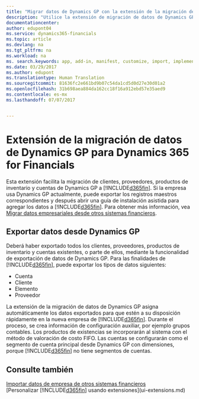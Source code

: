 ```yaml
---
title: "Migrar datos de Dynamics GP con la extensión de la migración de datos | Documentos de Microsoft"
description: "Utilice la extensión de migración de datos de Dynamics GP para migrar clientes, proveedores, productos de inventario y cuentas desde Dynamics GP a Dynamics 365 for Financials."
documentationcenter: 
author: edupont04
ms.service: dynamics365-financials
ms.topic: article
ms.devlang: na
ms.tgt_pltfrm: na
ms.workload: na
ms. search.keywords: app, add-in, manifest, customize, import, implement
ms.date: 03/29/2017
ms.author: edupont
ms.translationtype: Human Translation
ms.sourcegitcommit: 81636fc2e661bd9b07c54da1cd5d0d27e30d01a2
ms.openlocfilehash: 31b698aea884da162cc18f16a912ebd57e35aed9
ms.contentlocale: es-mx
ms.lasthandoff: 07/07/2017


---
```

# <a name="the-dynamics-gp-data-migration-extension-for-dynamics-365-for-financials"></a>Extensión de la migración de datos de Dynamics GP para Dynamics 365 for Financials
Esta extensión facilita la migración de clientes, proveedores, productos de inventario y cuentas de Dynamics GP a [!INCLUDE[d365fin](includes/d365fin_md.md)]. Si la empresa usa Dynamics GP actualmente, puede exportar los registros maestros correspondientes y después abrir una guía de instalación asistida para agregar los datos a [!INCLUDE[d365fin](includes/d365fin_md.md)]. Para obtener más información, vea [Migrar datos empresariales desde otros sistemas financieros](upload-data.md).

## <a name="exporting-data-from-dynamics-gp"></a>Exportar datos desde Dynamics GP
Deberá haber exportado todos los clientes, proveedores, productos de inventario y cuentas existentes, o parte de ellos, mediante la funcionalidad de exportación de datos de Dynamics GP. Para las finalidades de [!INCLUDE[d365fin](includes/d365fin_md.md)], puede exportar los tipos de datos siguientes:

* Cuenta  
* Cliente  
* Elemento  
* Proveedor  

La extensión de la migración de datos de Dynamics GP asigna automáticamente los datos exportados para que estén a su disposición rápidamente en la nueva empresa de [!INCLUDE[d365fin](includes/d365fin_md.md)]. Durante el proceso, se crea información de configuración auxiliar, por ejemplo grupos contables. Los productos de existencias se incorporarán al sistema con el método de valoración de costo FIFO. Las cuentas se configurarán como el segmento de cuenta principal desde Dynamics GP con dimensiones, porque [!INCLUDE[d365fin](includes/d365fin_long_md.md)] no tiene segmentos de cuentas.

## <a name="see-also"></a>Consulte también
[Importar datos de empresa de otros sistemas financieros](upload-data.md)  
[Personalizar [!INCLUDE[d365fin](includes/d365fin_md.md)] usando extensiones](ui-extensions.md)  


